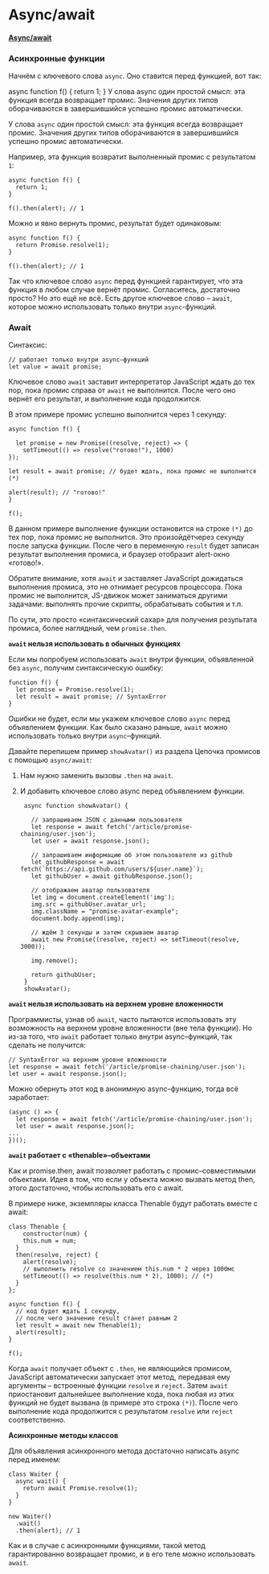 # Async/await

#### [Async/await](https://learn.javascript.ru/async-await)

### Асинхронные функции

Начнём с ключевого слова `async`. Оно ставится перед функцией, вот так:

async function f() {
return 1;
}
У слова async один простой смысл: эта функция всегда возвращает промис. Значения других типов оборачиваются в
завершившийся успешно промис автоматически.

У слова `async` один простой смысл: эта функция всегда возвращает промис. Значения других типов оборачиваются в
завершившийся успешно промис автоматически.

Например, эта функция возвратит выполненный промис с результатом `1`:

    async function f() {
      return 1;
    }
    
    f().then(alert); // 1

Можно и явно вернуть промис, результат будет одинаковым:

    async function f() {
      return Promise.resolve(1);
    }
    
    f().then(alert); // 1

Так что ключевое слово `async` перед функцией гарантирует, что эта функция в любом случае вернёт промис. Согласитесь,
достаточно просто? Но это ещё не всё. Есть другое ключевое слово – `await`, которое можно использовать только
внутри `async`-функций.

### Await

Синтаксис:

    // работает только внутри async–функций
    let value = await promise;

Ключевое слово `await` заставит интерпретатор JavaScript ждать до тех пор, пока промис справа от `await` не выполнится.
После чего оно вернёт его результат, и выполнение кода продолжится.

В этом примере промис успешно выполнится через 1 секунду:

    async function f() {
    
      let promise = new Promise((resolve, reject) => {
        setTimeout(() => resolve("готово!"), 1000)
    });
    
    let result = await promise; // будет ждать, пока промис не выполнится (*)
    
    alert(result); // "готово!"
    }
    
    f();

В данном примере выполнение функции остановится на строке `(*)` до тех пор, пока промис не выполнится. Это
произойдётчерез секунду после запуска функции. После чего в переменную `result` будет записан результат выполнения
промиса, и браузер отобразит alert-окно «готово!».

Обратите внимание, хотя `await` и заставляет JavaScript дожидаться выполнения промиса, это не отнимает ресурсов
процессора. Пока промис не выполнится, JS-движок может заниматься другими задачами: выполнять прочие скрипты,
обрабатывать события и т.п.

По сути, это просто «синтаксический сахар» для получения результата промиса, более наглядный, чем `promise.then`.

**`await` нельзя использовать в обычных функциях**

Если мы попробуем использовать `await` внутри функции, объявленной без `async`, получим синтаксическую ошибку:

    function f() {
      let promise = Promise.resolve(1);
      let result = await promise; // SyntaxError
    }

Ошибки не будет, если мы укажем ключевое слово `async` перед объявлением функции. Как было сказано раньше, `await` можно
использовать только внутри `async`–функций.

Давайте перепишем пример `showAvatar()` из раздела Цепочка промисов с помощью `async/await`:

1. Нам нужно заменить вызовы `.then` на `await`.
2. И добавить ключевое слово async перед объявлением функции.

        async function showAvatar() {
    
          // запрашиваем JSON с данными пользователя
          let response = await fetch('/article/promise-chaining/user.json');
          let user = await response.json();
      
          // запрашиваем информацию об этом пользователе из github
          let githubResponse = await fetch(`https://api.github.com/users/${user.name}`);
          let githubUser = await githubResponse.json();
      
          // отображаем аватар пользователя
          let img = document.createElement('img');
          img.src = githubUser.avatar_url;
          img.className = "promise-avatar-example";
          document.body.append(img);
      
          // ждём 3 секунды и затем скрываем аватар
          await new Promise((resolve, reject) => setTimeout(resolve, 3000));
      
          img.remove();
      
          return githubUser;
        }
        showAvatar();

**`await` нельзя использовать на верхнем уровне вложенности**

Программисты, узнав об `await`, часто пытаются использовать эту возможность на верхнем уровне вложенности (вне тела
функции). Но из-за того, что `await` работает только внутри async–функций, так сделать не получится:

    // SyntaxError на верхнем уровне вложенности
    let response = await fetch('/article/promise-chaining/user.json');
    let user = await response.json();

Можно обернуть этот код в анонимную async–функцию, тогда всё заработает:

    (async () => {
      let response = await fetch('/article/promise-chaining/user.json');
      let user = await response.json();
    ...
    })();

**`await` работает с «thenable»–объектами**

Как и promise.then, await позволяет работать с промис–совместимыми объектами. Идея в том, что если у объекта можно
вызвать метод then, этого достаточно, чтобы использовать его с await.

В примере ниже, экземпляры класса Thenable будут работать вместе с await:

    class Thenable {
        constructor(num) {
        this.num = num;
      }
      then(resolve, reject) {
        alert(resolve);
        // выполнить resolve со значением this.num * 2 через 1000мс
        setTimeout(() => resolve(this.num * 2), 1000); // (*)
      }
    };
    
    async function f() {
      // код будет ждать 1 секунду,
      // после чего значение result станет равным 2
      let result = await new Thenable(1);
      alert(result);
    }
    
    f();

Когда `await` получает объект с `.then`, не являющийся промисом, JavaScript автоматически запускает этот метод,
передавая ему аргументы – встроенные функции `resolve` и `reject`. Затем `await` приостановит дальнейшее выполнение
кода, пока любая из этих функций не будет вызвана (в примере это строка `(*)`). После чего выполнение кода продолжится с
результатом `resolve` или `reject` соответственно.

**Асинхронные методы классов**

Для объявления асинхронного метода достаточно написать async перед именем:

    class Waiter {
      async wait() {
        return await Promise.resolve(1);
      }
    }
    
    new Waiter()
      .wait()
      .then(alert); // 1

Как и в случае с асинхронными функциями, такой метод гарантированно возвращает промис, и в его теле можно
использовать `await`.



